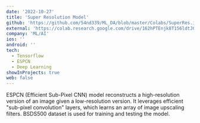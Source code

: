 ```yaml
---
date: '2022-10-27'
title: 'Super Resolution Model'
github: 'https://github.com/54nd339/ML_DA/blob/master/Colabs/SuperRes.ipynb'
external: 'https://colab.research.google.com/drive/162hPTEnjk8T156ldtJCXcF8QQUsy0ujH?usp=sharing'
company: 'ML/AI'
ios: ''
android: ''
tech:
  - Tensorflow
  - ESPCN
  - Deep Learning
showInProjects: true
web: false
---
```

ESPCN (Efficient Sub-Pixel CNN) model reconstructs a high-resolution version of an image given a low-resolution version. It leverages efficient "sub-pixel convolution" layers, which learns an array of image upscaling filters. BSDS500 dataset is used for training and testing the model.

